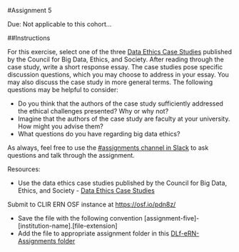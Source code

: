 #Assignment 5

Due: Not applicable to this cohort...

##Instructions

For this exercise, select one of the three [Data Ethics Case Studies](http://www.datasociety.net/blog/2016/04/13/data-ethics-case-studies/) published by the Council for Big Data, Ethics, and Society. After reading through the case study, write a short response essay. The case studies pose specific discussion questions, which you may choose to address in your essay. You may also discuss the case study in more general terms. The following questions may be helpful to consider:
* Do you think that the authors of the case study sufficiently addressed the ethical challenges presented? Why or why not?
* Imagine that the authors of the case study are faculty at your university. How might you advise them?
* What questions do you have regarding big data ethics? 

As always, feel free to use the [#assignments channel in Slack](https://eresearchnetwork.slack.com/messages/assignments/) to ask questions and talk through the assignment.

Resources:  
* Use the data ethics case studies published by the Council for Big Data, Ethics, and Society - [Data Ethics Case Studies](http://www.datasociety.net/blog/2016/04/13/data-ethics-case-studies/)

Submit to CLIR ERN OSF instance at <https://osf.io/pdn8z/>
* Save the file with the following convention [assignment-five]-[institution-name].[file-extension]
* Add the file to appropriate assignment folder in this [DLf-eRN-Assignments folder](https://drive.google.com/folderview?id=0B00qDiMLT3XddXBOWWRZM1RISkk&usp=sharing)
